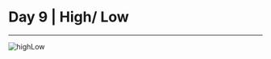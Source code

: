 # Day 9 | High/ Low

-----------------------------------------------------------------------------------------------------------------
![highLow](https://user-images.githubusercontent.com/53818579/230780161-3c639127-4a88-4313-a3e1-3a106dee23dd.png)
